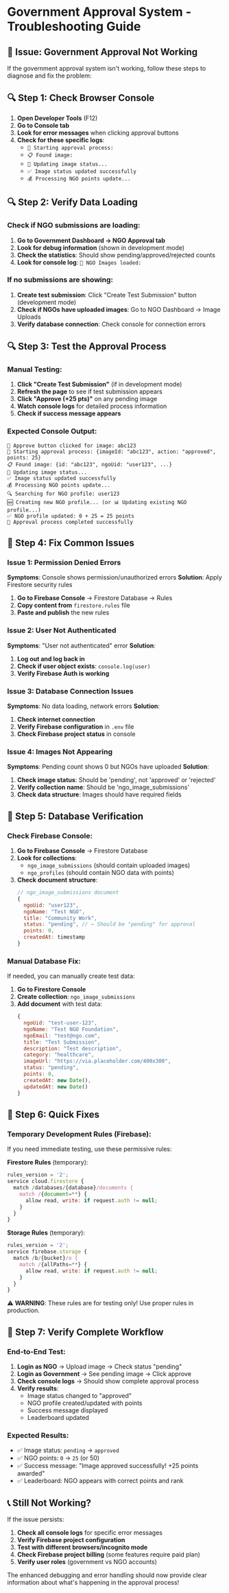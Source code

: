 # Government Approval System - Troubleshooting Guide

## 🚨 **Issue: Government Approval Not Working**

If the government approval system isn't working, follow these steps to diagnose and fix the problem:

## 🔍 **Step 1: Check Browser Console**

1. **Open Developer Tools** (F12)
2. **Go to Console tab**
3. **Look for error messages** when clicking approval buttons
4. **Check for these specific logs**:
   - `🔄 Starting approval process:`
   - `📋 Found image:`
   - `📝 Updating image status...`
   - `✅ Image status updated successfully`
   - `💰 Processing NGO points update...`

## 🔍 **Step 2: Verify Data Loading**

### Check if NGO submissions are loading:
1. **Go to Government Dashboard → NGO Approval tab**
2. **Look for debug information** (shown in development mode)
3. **Check the statistics**: Should show pending/approved/rejected counts
4. **Look for console log**: `📸 NGO Images loaded:`

### If no submissions are showing:
1. **Create test submission**: Click "Create Test Submission" button (development mode)
2. **Check if NGOs have uploaded images**: Go to NGO Dashboard → Image Uploads
3. **Verify database connection**: Check console for connection errors

## 🔍 **Step 3: Test the Approval Process**

### Manual Testing:
1. **Click "Create Test Submission"** (if in development mode)
2. **Refresh the page** to see if test submission appears
3. **Click "Approve (+25 pts)"** on any pending image
4. **Watch console logs** for detailed process information
5. **Check if success message appears**

### Expected Console Output:
```
🔘 Approve button clicked for image: abc123
🔄 Starting approval process: {imageId: "abc123", action: "approved", points: 25}
📋 Found image: {id: "abc123", ngoUid: "user123", ...}
📝 Updating image status...
✅ Image status updated successfully
💰 Processing NGO points update...
🔍 Searching for NGO profile: user123
🆕 Creating new NGO profile... (or 📊 Updating existing NGO profile...)
✅ NGO profile updated: 0 + 25 = 25 points
🎉 Approval process completed successfully
```

## 🔧 **Step 4: Fix Common Issues**

### Issue 1: Permission Denied Errors
**Symptoms**: Console shows permission/unauthorized errors
**Solution**: Apply Firestore security rules
1. **Go to Firebase Console** → Firestore Database → Rules
2. **Copy content from** `firestore.rules` file
3. **Paste and publish** the new rules

### Issue 2: User Not Authenticated
**Symptoms**: "User not authenticated" error
**Solution**: 
1. **Log out and log back in**
2. **Check if user object exists**: `console.log(user)`
3. **Verify Firebase Auth is working**

### Issue 3: Database Connection Issues
**Symptoms**: No data loading, network errors
**Solution**:
1. **Check internet connection**
2. **Verify Firebase configuration** in `.env` file
3. **Check Firebase project status** in console

### Issue 4: Images Not Appearing
**Symptoms**: Pending count shows 0 but NGOs have uploaded
**Solution**:
1. **Check image status**: Should be 'pending', not 'approved' or 'rejected'
2. **Verify collection name**: Should be 'ngo_image_submissions'
3. **Check data structure**: Images should have required fields

## 🔧 **Step 5: Database Verification**

### Check Firebase Console:
1. **Go to Firebase Console** → Firestore Database
2. **Look for collections**:
   - `ngo_image_submissions` (should contain uploaded images)
   - `ngo_profiles` (should contain NGO data with points)
3. **Check document structure**:
   ```javascript
   // ngo_image_submissions document
   {
     ngoUid: "user123",
     ngoName: "Test NGO",
     title: "Community Work",
     status: "pending", // ← Should be "pending" for approval
     points: 0,
     createdAt: timestamp
   }
   ```

### Manual Database Fix:
If needed, you can manually create test data:
1. **Go to Firestore Console**
2. **Create collection**: `ngo_image_submissions`
3. **Add document** with test data:
   ```javascript
   {
     ngoUid: "test-user-123",
     ngoName: "Test NGO Foundation",
     ngoEmail: "test@ngo.com",
     title: "Test Submission",
     description: "Test description",
     category: "healthcare",
     imageUrl: "https://via.placeholder.com/400x300",
     status: "pending",
     points: 0,
     createdAt: new Date(),
     updatedAt: new Date()
   }
   ```

## 🔧 **Step 6: Quick Fixes**

### Temporary Development Rules (Firebase):
If you need immediate testing, use these permissive rules:

**Firestore Rules** (temporary):
```javascript
rules_version = '2';
service cloud.firestore {
  match /databases/{database}/documents {
    match /{document=**} {
      allow read, write: if request.auth != null;
    }
  }
}
```

**Storage Rules** (temporary):
```javascript
rules_version = '2';
service firebase.storage {
  match /b/{bucket}/o {
    match /{allPaths=**} {
      allow read, write: if request.auth != null;
    }
  }
}
```

⚠️ **WARNING**: These rules are for testing only! Use proper rules in production.

## 🎯 **Step 7: Verify Complete Workflow**

### End-to-End Test:
1. **Login as NGO** → Upload image → Check status "pending"
2. **Login as Government** → See pending image → Click approve
3. **Check console logs** → Should show complete approval process
4. **Verify results**:
   - Image status changed to "approved"
   - NGO profile created/updated with points
   - Success message displayed
   - Leaderboard updated

### Expected Results:
- ✅ Image status: `pending` → `approved`
- ✅ NGO points: `0` → `25` (or 50)
- ✅ Success message: "Image approved successfully! +25 points awarded"
- ✅ Leaderboard: NGO appears with correct points and rank

## 📞 **Still Not Working?**

If the issue persists:
1. **Check all console logs** for specific error messages
2. **Verify Firebase project configuration**
3. **Test with different browsers/incognito mode**
4. **Check Firebase project billing** (some features require paid plan)
5. **Verify user roles** (government vs NGO accounts)

The enhanced debugging and error handling should now provide clear information about what's happening in the approval process!
